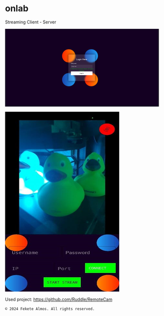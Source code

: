 # onlab
Streaming Client - Server


![](1.png)

![](2.png)





Used project: https://github.com/Ruddle/RemoteCam

```
© 2024 Fekete Almos. All rights reserved.
```